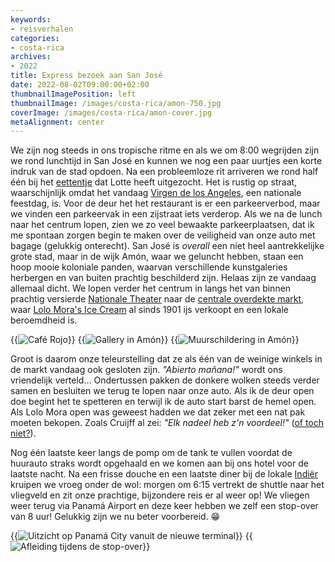 ```yaml
---
keywords:
- reisverhalen
categories:
- costa-rica
archives:
- 2022
title: Express bezoek aan San José
date: 2022-08-02T09:00:00+02:00
thumbnailImagePosition: left
thumbnailImage: /images/costa-rica/amon-750.jpg
coverImage: /images/costa-rica/amon-cover.jpg
metaAlignment: center
---
```

We zijn nog steeds in ons tropische ritme en als we om 8:00 wegrijden zijn we rond lunchtijd in San José en kunnen we nog een paar uurtjes een korte indruk van de stad opdoen. Na een probleemloze rit arriveren we rond half één bij het [eettentje](https://g.page/caferojo) dat Lotte heeft uitgezocht. Het is rustig op straat, waarschijnlijk omdat het vandaag [Virgen de los Angeles](https://en.wikipedia.org/wiki/Virgen_de_los_Angeles), een nationale feestdag, is. Voor de deur het het restaurant is er een parkeerverbod, maar we vinden een parkeervak in een zijstraat iets verderop. Als we na de lunch naar het centrum lopen, zien we zo veel bewaakte parkeerplaatsen, dat ik me spontaan zorgen begin te maken over de veiligheid van onze auto met bagage (gelukkig onterecht). San José is _overall_ een niet heel aantrekkelijke grote stad, maar in de wijk Amón, waar we geluncht hebben, staan een hoop mooie koloniale panden, waarvan verschillende kunstgaleries herbergen en van buiten prachtig beschilderd zijn. Helaas zijn ze vandaag allemaal dicht. We lopen verder het centrum in langs het van binnen prachtig versierde [Nationale Theater](https://goo.gl/maps/1d3u1RCmmgHPnjPS9) naar de [centrale overdekte markt](https://goo.gl/maps/Hmakz9YyQCi8gLjP8), waar [Lolo Mora's Ice Cream](https://goo.gl/maps/DR1ru2kZoh3UJykw6) al sinds 1901 ijs verkoopt en een lokale beroemdheid is.

{{<image classes="fig-33 fancybox" src="/images/costa-rica/san-jose-1.jpg" thumbnail="/images/costa-rica/san-jose-1-thumbnail.jpg" group="image-gallery" title="Café Rojo">}}
{{<image classes="fig-33 fancybox" src="/images/costa-rica/san-jose-2.jpg" thumbnail="/images/costa-rica/san-jose-2-thumbnail.jpg" group="image-gallery" title="Gallery in Amón">}}
{{<image classes="fig-33 fancybox clear" src="/images/costa-rica/san-jose-3.jpg" thumbnail="/images/costa-rica/san-jose-3-thumbnail.jpg" group="image-gallery" title="Muurschildering in Amón">}}

Groot is daarom onze teleurstelling dat ze als één van de weinige winkels in de markt vandaag ook gesloten zijn. _"Abierto mañana!"_ wordt ons vriendelijk verteld… Ondertussen pakken de donkere wolken steeds verder samen en besluiten we terug te lopen naar onze auto. Als ik de deur open doe begint het te spetteren en terwijl ik de auto start barst de hemel open. Als Lolo Mora open was geweest hadden we dat zeker met een nat pak moeten bekopen. Zoals Cruijff al zei: _"Elk nadeel heb z'n voordeel!"_ ([of toch niet?](https://nos.nl/artikel/2223448-van-hanegem-ieder-nadeel-heeft-zijn-voordeel-is-niet-van-cruijff)).

Nog één laatste keer langs de pomp om de tank te vullen voordat de huurauto straks wordt opgehaald en we komen aan bij ons hotel voor de laatste nacht. Na een frisse douche en een laatste diner bij de lokale [Indiër](https://goo.gl/maps/n1MDo45mq43kxGDD8) kruipen we vroeg onder de wol: morgen om 6:15 vertrekt de shuttle naar het vliegveld en zit onze prachtige, bijzondere reis er al weer op! We vliegen weer terug via Panamá Airport en deze keer hebben we zelf een stop-over van 8 uur! Gelukkig zijn we nu beter voorbereid. 😁

{{<image classes="fig-50" src="/images/costa-rica/panama-city.jpg" thumbnail="/images/costa-rica/panama-city-thumbnail.jpg" group="inline-images" title="Uitzicht op Panamá City vanuit de nieuwe terminal">}}
{{<image classes="fig-50 clear" src="/images/costa-rica/slow-player.jpg" thumbnail="/images/costa-rica/slow-player-thumbnail.jpg" group="inline-images" title="Afleiding tijdens de stop-over">}}